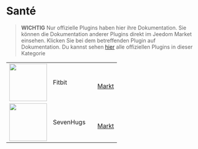 
# Santé


>**WICHTIG**
>Nur offizielle Plugins haben hier ihre Dokumentation. Sie können die Dokumentation anderer Plugins direkt im Jeedom Market einsehen. Klicken Sie bei dem betreffenden Plugin auf Dokumentation.
>Du kannst sehen [hier](https://market.jeedom.com/index.php?v=d&p=market&type=plugin&categorie=health) alle offiziellen Plugins in dieser Kategorie


| | | | |
|--- | --- | --- | ---|
|<img src="fitbit/fitbit_icon.png" class="pluginLogo" width="100" />|Fitbit||[](fitbit/index.md)[](fitbit/beta/index.md)<br/>[Markt](https://market.jeedom.com/index.php?v=d&p=market_display&id=1018)<br/>[](fitbit/changelog.md)[](fitbit/beta/changelog.md)|
|<img src="sevenhugs/sevenhugs_icon.png" class="pluginLogo" width="100" />|SevenHugs||<br/>[Markt](https://market.jeedom.com/index.php?v=d&p=market_display&id=2492)<br/>[](sevenhugs/changelog.md)|
